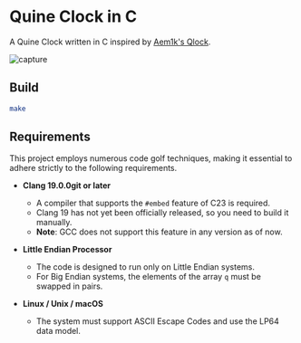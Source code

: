 # Quine Clock in C

A Quine Clock written in C inspired by [Aem1k's Qlock](https://aem1k.com/qlock/).

![capture](https://github.com/programs2004/qlock/assets/36892525/d4130c86-82ad-4069-a90b-ab29b757e9d6)

## Build

```bash
make
```

## Requirements

This project employs numerous code golf techniques, making it essential to adhere strictly to the following requirements.

- **Clang 19.0.0git or later**
  - A compiler that supports the `#embed` feature of C23 is required.
  - Clang 19 has not yet been officially released, so you need to build it manually.
  - **Note**: GCC does not support this feature in any version as of now.

- **Little Endian Processor**
  - The code is designed to run only on Little Endian systems.
  - For Big Endian systems, the elements of the array `q` must be swapped in pairs.

- **Linux / Unix / macOS**
  - The system must support ASCII Escape Codes and use the LP64 data model.
